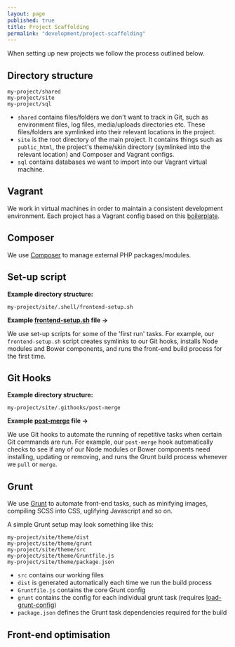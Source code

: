 ```yaml
---
layout: page
published: true
title: Project Scaffolding
permalink: "development/project-scaffolding"
---
```


When setting up new projects we follow the process outlined below.

## Directory structure

```
my-project/shared
my-project/site
my-project/sql
```

* `shared` contains files/folders we don't want to track in Git, such as environment files, log files, media/uploads directories etc. These files/folders are symlinked into their relevant locations in the project.
* `site` is the root directory of the main project. It contains things such as `public_html`, the project's theme/skin directory (symlinked into the relevant location) and Composer and Vagrant configs.
* `sql` contains databases we want to import into our Vagrant virtual machine.

## Vagrant

We work in virtual machines in order to maintain a consistent development environment. Each project has a Vagrant config based on this [boilerplate](https://github.com/gpmd/vagrant-puppet-boilerplate).

## Composer

We use [Composer](https://getcomposer.org/) to manage external PHP packages/modules.

## Set-up script

**Example directory structure:**

```
my-project/site/.shell/frontend-setup.sh
```

**Example [frontend-setup.sh](https://gist.github.com/matt-bailey/22122af72c7be33e3bf6#file-frontend-setup-sh) file →**

We use set-up scripts for some of the 'first run' tasks. For example, our `frontend-setup.sh` script creates symlinks to our Git hooks, installs Node modules and Bower components, and runs the front-end build process for the first time.

## Git Hooks

**Example directory structure:**

```
my-project/site/.githooks/post-merge
```

**Example [post-merge](https://gist.github.com/matt-bailey/bfdaaa290954e1a23f2f#file-post-merge) file →**

We use Git hooks to automate the running of repetitive tasks when certain Git commands are run. For example, our `post-merge` hook automatically checks to see if any of our Node modules or Bower components need installing, updating or removing, and runs the Grunt build process whenever we `pull` or `merge`.

## Grunt

We use [Grunt](http://gruntjs.com/) to automate front-end tasks, such as minifying images, compiling SCSS into CSS, uglifying Javascript and so on.

A simple Grunt setup may look something like this:

```
my-project/site/theme/dist
my-project/site/theme/grunt
my-project/site/theme/src
my-project/site/theme/Gruntfile.js
my-project/site/theme/package.json
```

* `src` contains our working files
* `dist` is generated automatically each time we run the build process
* `Gruntfile.js` contains the core Grunt config
* `grunt` contains the config for each individual grunt task (requires [load-grunt-config](https://github.com/firstandthird/load-grunt-config))
* `package.json` defines the Grunt task dependencies required for the build

## Front-end optimisation